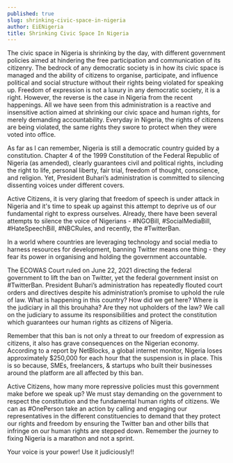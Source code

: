 ```yaml
---
published: true
slug: shrinking-civic-space-in-nigeria
author: EiENigeria
title: Shrinking Civic Space In Nigeria
---
```

The civic space in Nigeria is shrinking by the day, with different government policies aimed at hindering the free participation and communication of its citizenry. The bedrock of any democratic society is in how its civic space is managed and the ability of citizens to organise, participate, and influence political and social structure without their rights being violated for speaking up. Freedom of expression is not a luxury in any democratic society, it is a right. However, the reverse is the case in Nigeria from the recent happenings. All we have seen from this administration is a reactive and insensitive action aimed at shrinking our civic space and human rights, for merely demanding accountability. Everyday in Nigeria, the rights of citizens are being violated, the same rights they swore to protect when they were voted into office.

As far as I can remember, Nigeria is still a democratic country guided by a constitution. Chapter 4 of the 1999 Constitution of the Federal Republic of Nigeria (as amended), clearly guarantees civil and political rights, including the right to life, personal liberty, fair trial, freedom of thought, conscience, and religion. Yet, President Buhari’s administration is committed to silencing dissenting voices under different covers.

Active Citizens, it is very glaring that freedom of speech is under attack in Nigeria and it's time to speak up against this attempt to deprive us of our fundamental right to express ourselves. Already, there have been several attempts to silence the voice of Nigerians - #NGOBill, #SocialMediaBill, #HateSpeechBill, #NBCRules, and recently,  the #TwitterBan.

In a world where countries are leveraging technology and social media to harness resources for development, banning Twitter means one thing - they fear its power in organising and holding the government accountable. 

The ECOWAS Court ruled on June 22, 2021 directing the federal government to lift the ban on Twitter, yet the federal government insist on #TwitterBan. President Buhari’s administration has repeatedly flouted court orders and directives despite his administration’s promise to uphold the rule of law. What is happening in this country? How did we get here? Where is the judiciary in all this brouhaha? Are they not upholders of the law? We call on the judiciary to assume its responsibilities and protect the constitution which guarantees our human rights as citizens of Nigeria.

Remember that this ban is not only a threat to our freedom of expression as citizens, it also has grave consequences on the Nigerian economy. According to a report by NetBlocks, a global internet monitor, Nigeria loses approximately $250,000 for each hour that the suspension is in place. This is so because, SMEs, freelancers, & startups who built their businesses around the platform are all affected by this ban.

Active Citizens, how many more repressive policies must this government make before we speak up? We must stay demanding on the government to respect the constitution and the fundamental human rights of citizens. We can as #OnePerson take an action by calling and engaging our representatives in the different constituencies to demand that they protect our rights and freedom by ensuring the Twitter ban and other bills that infringe on our human rights are stepped down.  Remember the journey to fixing Nigeria is a marathon and not a sprint. 

Your voice is your power! Use it judiciously!!
